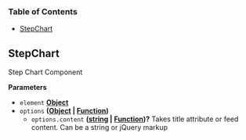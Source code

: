 <!-- Generated by documentation.js. Update this documentation by updating the source code. -->

### Table of Contents

-   [StepChart](#stepchart)

## StepChart

Step Chart Component

**Parameters**

-   `element` **[Object](https://developer.mozilla.org/en-US/docs/Web/JavaScript/Reference/Global_Objects/Object)** 
-   `options` **([Object](https://developer.mozilla.org/en-US/docs/Web/JavaScript/Reference/Global_Objects/Object) \| [Function](https://developer.mozilla.org/en-US/docs/Web/JavaScript/Reference/Statements/function))** 
    -   `options.content` **([string](https://developer.mozilla.org/en-US/docs/Web/JavaScript/Reference/Global_Objects/String) \| [Function](https://developer.mozilla.org/en-US/docs/Web/JavaScript/Reference/Statements/function))?** Takes title attribute or feed content. Can be a string or jQuery markup
